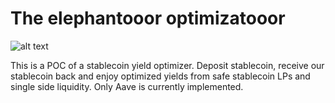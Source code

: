# The elephantooor optimizatooor

![alt text](https://media.discordapp.net/attachments/764333972276641792/764552107247665182/self.jpg?width=644&height=468)


This is a POC of a stablecoin yield optimizer. Deposit stablecoin, receive our stablecoin back and enjoy optimized yields from safe stablecoin LPs and single side liquidity. 
Only Aave is currently implemented.


